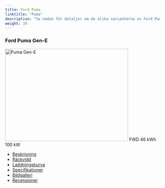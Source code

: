 ```yaml
---
title: Ford Puma
linktitle: "Puma"
description: "Se nedan för detaljer om de olika varianterna av Ford Puma"
weight: 30
---
```

<!-- markdownlint-disable MD033 -->
<!-- markdownlint-disable MD010 -->
<div class="container p-3 mb-4 bg-body-tertiary rounded border">
<h3>Ford Puma Gen-E</h3>
	<div class="row">
		<div class="col col-12 col-md-6">
			<a href="puma_gen-e/"><img src="https://media.evkx.net/multimedia/models/ford/puma/puma_gen-e/main_1_xst.jpg" class="img-fluid" width="400px" height="300px" alt="Puma Gen-E" ></a>
<i class="bi bi-record2-fill"></i> FWD <i class="bi bi-battery-full"></i> 46 kWh <i class="bi bi-ev-station"></i> 100 kW 
		</div>
		<div class="col col-12 col-md-6">
			<ul class="list-group list-group-flush">
				<li class="list-group-item list-group-item-action"><a href="puma_gen-e/" class="text-decoration-none text-black"><i class="bi-car-front"></i> Beskrivning</a></li>
				<li class="list-group-item list-group-item-action"><a href="puma_gen-e/rangeandconsumption/" class="text-decoration-none text-black" ><i class="bi-file-earmark-bar-graph"></i> Räckvidd</a></li>
				<li class="list-group-item list-group-item-action"><a href="puma_gen-e/chargingcurve/" class="text-decoration-none text-black" ><i class="bi-battery-charging"></i> Laddningskurva</a></li>
				<li class="list-group-item list-group-item-action"><a href="puma_gen-e/specifications/" class="text-decoration-none text-black" ><i class="bi-layout-text-sidebar-reverse"></i> Specifikationer</a></li>
				<li class="list-group-item list-group-item-action"><a href="puma_gen-e/gallery/" class="text-decoration-none text-black" ><i class="bi-images"></i> Bildgalleri</a></li>
				<li class="list-group-item list-group-item-action"><a href="puma_gen-e/reviews/" class="text-decoration-none text-black" ><i class="bi-person-video2"></i> Recensioner</a></li>
			</ul>
		</div>
	</div>
</div>
